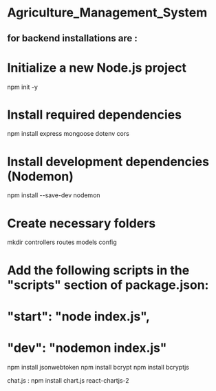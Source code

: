 # Agriculture_Management_System

## for backend installations are :
# Initialize a new Node.js project
npm init -y

# Install required dependencies
npm install express mongoose dotenv cors

# Install development dependencies (Nodemon)
npm install --save-dev nodemon

# Create necessary folders
mkdir controllers routes models config

# Add the following scripts in the "scripts" section of package.json:
# "start": "node index.js",
# "dev": "nodemon index.js"



npm install jsonwebtoken
npm install bcrypt
npm install bcryptjs



chat.js : 
npm install chart.js react-chartjs-2



